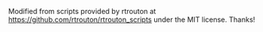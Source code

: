 Modified from scripts provided by rtrouton at https://github.com/rtrouton/rtrouton_scripts under the MIT license. Thanks!
